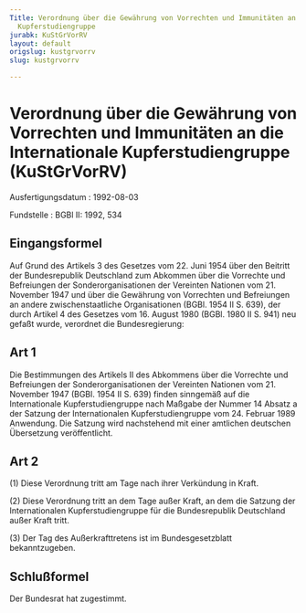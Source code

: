 ```yaml
---
Title: Verordnung über die Gewährung von Vorrechten und Immunitäten an die Internationale
  Kupferstudiengruppe
jurabk: KuStGrVorRV
layout: default
origslug: kustgrvorrv
slug: kustgrvorrv

---
```


# Verordnung über die Gewährung von Vorrechten und Immunitäten an die Internationale Kupferstudiengruppe (KuStGrVorRV)

Ausfertigungsdatum
:   1992-08-03

Fundstelle
:   BGBl II: 1992, 534



## Eingangsformel

Auf Grund des Artikels 3 des Gesetzes vom 22. Juni 1954 über den Beitritt der Bundesrepublik Deutschland zum Abkommen über die Vorrechte und Befreiungen der Sonderorganisationen der Vereinten Nationen vom 21. November 1947 und über die Gewährung von Vorrechten und Befreiungen an andere zwischenstaatliche Organisationen (BGBl. 1954 II S. 639), der durch Artikel 4 des Gesetzes vom 16. August 1980 (BGBl. 1980 II S. 941) neu gefaßt wurde, verordnet die Bundesregierung:


## Art 1

Die Bestimmungen des Artikels II des Abkommens über die Vorrechte und Befreiungen der Sonderorganisationen der Vereinten Nationen vom 21. November 1947 (BGBl. 1954 II S. 639) finden sinngemäß auf die Internationale Kupferstudiengruppe nach Maßgabe der Nummer 14 Absatz a der Satzung der Internationalen Kupferstudiengruppe vom 24. Februar 1989 Anwendung. Die Satzung wird nachstehend mit einer amtlichen deutschen Übersetzung veröffentlicht.


## Art 2

(1) Diese Verordnung tritt am Tage nach ihrer Verkündung in Kraft.

(2) Diese Verordnung tritt an dem Tage außer Kraft, an dem die Satzung der Internationalen Kupferstudiengruppe für die Bundesrepublik Deutschland außer Kraft tritt.

(3) Der Tag des Außerkrafttretens ist im Bundesgesetzblatt bekanntzugeben.


## Schlußformel

Der Bundesrat hat zugestimmt.

